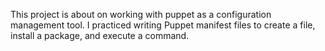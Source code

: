 This project is about on working with puppet as a configuration management tool. I practiced writing Puppet manifest files to create a file, install a package, and execute a command.
